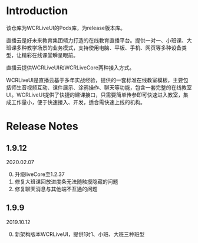 # Introduction
该仓库为WCRLiveUI的Pods库，为release版本库。

直播云是好未来教育集团倾力打造的在线教育直播平台。提供一对一、小班课、大班课多种教学场景的业务模式，支持使用电脑、平板、手机、网页等多种设备类型，让精彩在线课堂瞬呈眼前。


直播云提供WCRLiveUI和WCRLiveCore两种接入方式。 

WCRLiveUI是直播云基于多年实战经验，提供的一套标准在线教室模板，主要包括师生音视频互动、课件展示、涂鸦操作、聊天等功能，包含一套完整的在线教室 UI。WCRLiveUI提供了快捷的建课接口，只需要简单传参即可快速进入教室，集成工作量小，便于快速接入、开发，适合需快速上线的机构。

# Release Notes

## 1.9.12
2020.02.07

0. 升级liveCore至1.2.37
1. 修复大班课回放进度条无法随触摸隐藏的问题
2. 修复聊天消息与其他端不互通的问题

## 1.9.9
2019.10.12

0. 新架构版本WCRLiveUI，提供1对1、小班、大班三种班型
